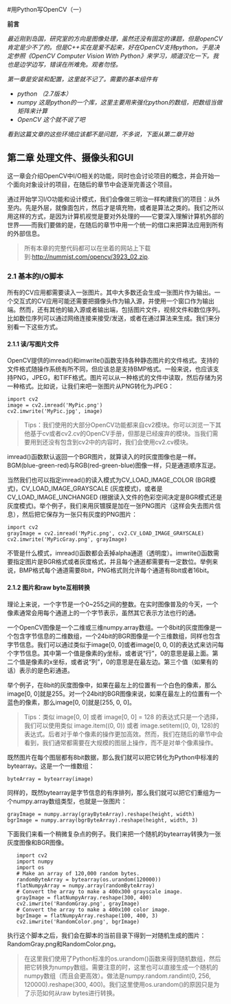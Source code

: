 #用Python写OpenCV（一）

 **前言**
 
 *最近刚到岛国，研究室的方向是图像处理，虽然还没有固定的课题，但是openCV肯定是少不了的。但是C++实在是爱不起来，好在OpenCV支持python。于是决定参照《OpenCV Computer Vision With Python》来学习，顺道汉化一下。我也是边学边写，错误在所难免。观者勿怪。*
 
 *第一章是安装和配置，这里就不记了。需要的基本组件有*
 
 * *python （2.7版本）*
 * *numpy 这是python的一个库，这里主要用来强化python的数组，把数组当做矩阵来计算*
 * *OpenCV 这个就不说了吧*
 
 *看到这篇文章的这些环境应该都不是问题，不多说，下面从第二章开始*
 
 
## 第二章 处理文件、摄像头和GUI

这一章会介绍OpenCV中I/O相关的功能，同时也会讨论项目的概念，并会开始一个面向对象设计的项目，在随后的章节中会逐渐完善这个项目。

通过开始学习I/O功能和设计模式，我们会像做三明治一样构建我们的项目：从外至内。先是外层，就像面包片，然后才是填充物，或者是算法之类的。我们之所以用这样的方式，是因为计算机视觉是要对外处理的——它要深入理解计算机外部的世界——而我们要做的是，在随后的章节中用一个统一的借口来把算法应用到所有的外部信息。

>所有本章的完整代码都可以在坐着的网站上下载到:<http://nummist.com/opencv/3923_02.zip>.

### 2.1 基本的I/O脚本

所有的CV应用都需要读入一张图片。其中大多数还会生成一张图片作为输出。一个交互式的CV应用可能还需要把摄像头作为输入源，并使用一个窗口作为输出端。然而，还有其他的输入源或者输出端，包括图片文件，视频文件和数位序列。比如数位序列可以通过网络连接来接受/发送，或者在通过算法来生成。我们来分别看一下这些方式。
#### 2.1.1 读/写图片文件
OpenCV提供的imread()和imwrite()函数支持各种静态图片的文件格式。支持的文件格式随操作系统有所不同，但应该总是支持BMP格式。一般来说，也应该支持PNG，JPEG，和TIFF格式。图片可以从一种格式的文件中读取，然后存储为另一种格式。比如说，让我们来吧一张图片从PNG转化为JPEG：

```import cv2image = cv2.imread('MyPic.png')cv2.imwrite('MyPic.jpg', image)```
>Tips：我们使用的大部分OpenCV功能都来自cv2模块。你可以浏览一下其他基于cv或者cv2.cv的OpenCV手册，但那是已经废弃的模块。当我们需要用到还没有包含到cv2中的内容时，我们会使用cv2.cv模块。imread()函数默认返回一个BGR图片，就算读入的时灰度图像也是一样。BGM(blue-green-red)与RGB(red-green-blue)图像一样，只是通道顺序互逆。
当然我们也可以指定imread()的读入模式为CV_LOAD_IMAGE_COLOR (BGR模式)，CV_LOAD_IMAGE_GRAYSCALE (灰度模式)，或者是CV_LOAD_IMAGE_UNCHANGED (根据读入文件的色彩空间决定是BGR模式还是灰度模式)。举个例子，我们来用灰镀膜是加在一张PNG图片（这样会失去图片信息），然后把它保存为一张只有灰度的PNG图片：
```import cv2grayImage = cv2.imread('MyPic.png', cv2.CV_LOAD_IMAGE_GRAYSCALE)cv2.imwrite('MyPicGray.png', grayImage)
```
不管是什么模式，imread()函数都会丢掉alpha通道（透明度）。imwrite()函数需要指定图片是BGR格式或者灰度格式，并且每个通道都需要有一定数位。举例来说，BMP格式每个通道需要8bit，PNG格式则允许每个通道有8bit或者16bit。#### 2.1.2 图片和raw byte互相转换

理论上来说，一个字节是一个0~255之间的整数。在实时图像普及的今天，一个像素通常会用每个通道上的一个字节表示，虽然其它表示方法也行的通。

一个OpenCV图像是一个二维或三维numpy.array数组。一个8bit的灰度图像是一个包含字节信息的二维数组，一个24bit的BGR图像是一个三维数组，同样也包含字节信息。我们可以通过类似于image[0, 0]或者image[0, 0, 0]的表达式来访问每个字节信息。其中第一个值是像素的y坐标，或者说“行”，0的意思是最上面。第二个值是像素的x坐标，或者说“列”，0的意思是在最左边。第三个值（如果有的话）表示的是色彩通道。

举个例子，在8bit的灰度图像中，如果在最左上的位置有一个白色的像素，那么image[0, 0]就是255。对一个24bit的BGR图像来说，如果在最左上的位置有一个蓝色的像素，那么image[0, 0]就是[255, 0, 0]。

>Tips：类似 image[0, 0] 或者 image[0, 0] = 128 的表达式只是一个选择，我们可以使用类似 image.item((0, 0)) 或者 image.setitem((0, 0), 128)的表达式。后者对于单个像素的操作更加高效。然而，我们在随后的章节中会看到，我们通常都需要在大规模的图层上操作，而不是对单个像素操作。

既然图片在每个图层都有8bit数据，那么我们就可以把它转化为Python中标准的bytearray。这是一个一维数组：

```
byteArray = bytearray(image)
```
同样的，既然bytearray是字节信息的有序排列，那么我们就可以把它们重组为一个numpy.array数组类型，也就是一张图片：

```grayImage = numpy.array(grayByteArray).reshape(height, width)bgrImage = numpy.array(bgrByteArray).reshape(height, width, 3)
```
下面我们来看一个稍微复杂点的例子。我们来把一个随机的bytearray转换为一张灰度图像和BGR图像。```   import cv2   import numpy   import os   # Make an array of 120,000 random bytes.   randomByteArray = bytearray(os.urandom(120000))   flatNumpyArray = numpy.array(randomByteArray)   # Convert the array to make a 400x300 grayscale image.   grayImage = flatNumpyArray.reshape(300, 400)   cv2.imwrite('RandomGray.png', grayImage)   # Convert the array to make a 400x100 color image.   bgrImage = flatNumpyArray.reshape(100, 400, 3)   cv2.imwrite('RandomColor.png', bgrImage)
```
执行这个脚本之后，我们会在脚本的当前目录下得到一对随机生成的图片：RandomGray.png和RandomColor.png。

>在这里我们使用了Python标准的os.urandom()函数来得到随机数组，然后把它转换为numpy数组。需要注意的时，这里也可以直接生成一个随机的numpy数组（而且会更高效）。做法是numpy.random.randint(0, 256, 120000).reshape(300, 400)。我们这里使用os.urandom()的原因只是为了示范如何从raw bytes进行转换。


